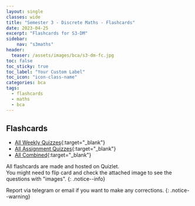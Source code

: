 ```yaml
---
layout: single
classes: wide
title: "Semester 3 - Discrete Maths - Flashcards"
date: 2023-04-25
excerpt: "Flashcards for S3-DM"
sidebar:
    nav: "s3maths"
header:
  teaser: /assets/images/bca/s3-dm-fc.jpg
toc: false
toc_sticky: true
toc_label: "Your Custom Label"
toc_icon: "icon-class-name"
categories: bca
tags:
  - flashcards
  - maths
  - bca
---
```

  

  
## Flashcards

* [All Weekly Quizzes](https://quizlet.com/abhaysinghit84/folders/sem3_discrete-maths/sets){:target="_blank"}
* [All Assignment Quizzes](https://quizlet.com/_d5ygdc?x=1jqt&i=44s59k){:target="_blank"}
* [All Combined](https://quizlet.com/_d657q2?x=1jqt&i=44s59k){:target="_blank"}

All flashcards are made and hosted on Quizlet.
<br>You might need to flip card and check the attached image to see the questions with "images".
{: .notice--info}

Report via telegram or email if you want to make any corrections.
{: .notice--warning}